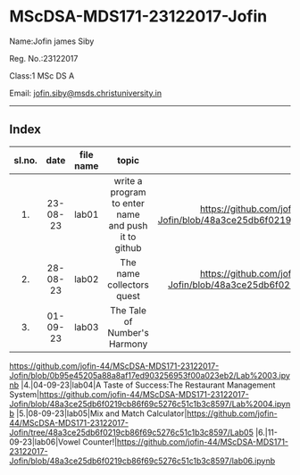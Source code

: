 # MScDSA-MDS171-23122017-Jofin

Name:Jofin james Siby

Reg. No.:23122017

Class:1 MSc DS A

Email: jofin.siby@msds.christuniversity.in


***
## Index
|sI.no.|date|file name|topic|Link|
|:----:|:----:|:----:|:----:|:----:|
|1.|23-08-23|lab01|write a program to enter name and push it to github|https://github.com/jofin-44/MScDSA-MDS171-23122017-Jofin/blob/48a3ce25db6f0219cb86f69c5276c51c1b3c8597/Lab%2001.ipynb
|2.|28-08-23|lab02|The name collectors quest|https://github.com/jofin-44/MScDSA-MDS171-23122017-Jofin/blob/48a3ce25db6f0219cb86f69c5276c51c1b3c8597/Lab02.ipynb
|3.|01-09-23|lab03|The Tale of Number's Harmony|
https://github.com/jofin-44/MScDSA-MDS171-23122017-Jofin/blob/0b95e45205a88a8af17ed903256953f00a023eb2/Lab%2003.ipynb
|4.|04-09-23|lab04|A Taste of Success:The Restaurant Management System|https://github.com/jofin-44/MScDSA-MDS171-23122017-Jofin/blob/48a3ce25db6f0219cb86f69c5276c51c1b3c8597/Lab%2004.ipynb
|5.|08-09-23|lab05|Mix and Match Calculator|https://github.com/jofin-44/MScDSA-MDS171-23122017-Jofin/tree/48a3ce25db6f0219cb86f69c5276c51c1b3c8597/Lab05
|6.|11-09-23|lab06|Vowel Counter!|https://github.com/jofin-44/MScDSA-MDS171-23122017-Jofin/blob/48a3ce25db6f0219cb86f69c5276c51c1b3c8597/lab06.ipynb